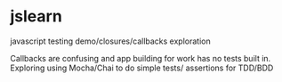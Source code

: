 # jslearn
javascript testing demo/closures/callbacks exploration

Callbacks are confusing and app building for work has no tests built in.
Exploring using Mocha/Chai to do simple tests/ assertions for TDD/BDD
